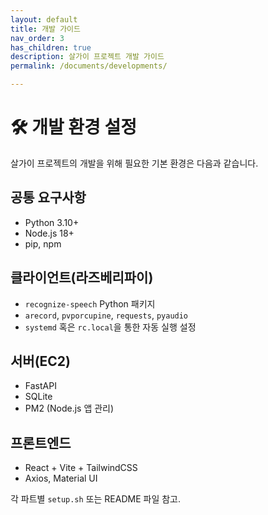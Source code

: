 ```yaml
---
layout: default
title: 개발 가이드
nav_order: 3
has_children: true
description: 살가이 프로젝트 개발 가이드
permalink: /documents/developments/

---
```


# 🛠 개발 환경 설정

살가이 프로젝트의 개발을 위해 필요한 기본 환경은 다음과 같습니다.

## 공통 요구사항
- Python 3.10+
- Node.js 18+
- pip, npm

## 클라이언트(라즈베리파이)
- `recognize-speech` Python 패키지
- `arecord`, `pvporcupine`, `requests`, `pyaudio`
- `systemd` 혹은 `rc.local`을 통한 자동 실행 설정

## 서버(EC2)
- FastAPI
- SQLite
- PM2 (Node.js 앱 관리)

## 프론트엔드
- React + Vite + TailwindCSS
- Axios, Material UI

각 파트별 `setup.sh` 또는 README 파일 참고.
